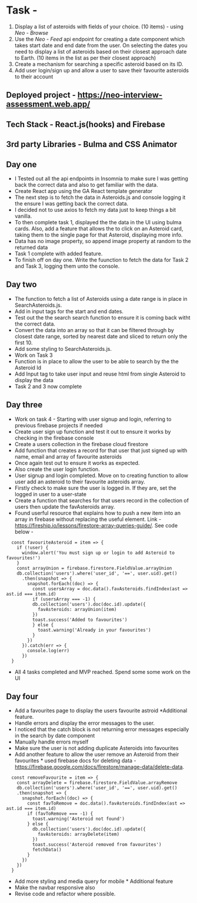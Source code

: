 # Task -
1. Display a list of asteroids with fields of your choice. (10 items) - using *Neo - Browse*
2. Use the *Neo - Feed* api endpoint for creating a date component which takes start date and end date from the user. On selecting the dates you need to display a list of asteroids based on their closest approach date to Earth. (10 items in the list as per their closest approach)
3. Create a mechanism for searching a specific asteroid based on its ID.
4. Add user login/sign up and allow a user to save their favourite asteroids to their account

## Deployed project - https://neo-interview-assessment.web.app/


## Tech Stack - React.js(hooks) and Firebase

## 3rd party Libraries - Bulma and CSS Animator

## Day one
* I Tested out all the api endpoints in Insomnia to make sure I was getting back the correct data and also to get familiar with the data.
* Create React app using the GA React template generator
* The next step is to fetch the data in Asteroids.js and console logging it the ensure I was getting back the correct data.
* I decided not to use axios to fetch my data just to keep things a bit vanilla.
* To then complete task 1, displayed the the data in the UI using bulma cards. Also, add a feature that allows the to click on an Asteroid card, taking them to the single page for that Asteroid, displaying more info.
* Data has no image property, so append image property at random to the returned data
* Task 1 complete with added feature.
* To finish off on day one. Write the fuunction to fetch the data for Task 2 and Task 3, logging them unto the console. 

## Day two
* The function to fetch a list of Asteroids using a date range is in place in SearchAsteroids.js.
* Add in input tags for the start and end dates.
* Test out the the search search function to ensure it is coming back witht the correct data.
* Convert the data into an array so that it can be filtered through by closest date range, sorted by nearest date and sliced to return only the first 10.
* Add some styling to SearchAsteroids.js.
* Work on Task 3
* Function is in place to allow the user to be able to search by the the Asteroid Id
* Add Input tag to take user input and reuse html from single Asteroid to display the data
* Task 2 and 3 now complete

## Day three
* Work on task 4 - Starting with user signup and login, referring to previous firebase projects if needed
* Create user sign up function and test it out to ensure it works by checking in the firebase console
* Create a users collection in the firebase cloud firestore
* Add function that creates a record for that user that just signed up with name, email and array of favourite asteroids
* Once again test out to ensure it works as expected.
* Also create the user login function.
* User signup and login completed. Move on to creating function to allow user add an asteroid to their favourite asteroids array.
* Firstly check to make sure the user is logged in. If they are, set the logged in user to a user-state
* Create a function that searches for that users record in the collection of users then update the favAsteroids array. 
* Found userful resource that explains how to push a new item into an array in firebase without replacing the useful element. Link - https://fireship.io/lessons/firestore-array-queries-guide/. See code below -
```
  const favouriteAsteroid = item => {
    if (!user) {
      window.alert('You must sign up or login to add Asteroid to favourites!')
    }
    const arrayUnion = firebase.firestore.FieldValue.arrayUnion
    db.collection('users').where('user_id', '==', user.uid).get()
      .then(snapshot => {
        snapshot.forEach((doc) => {
          const usersArray = doc.data().favAsteroids.findIndex(ast => ast.id === item.id)
          if (usersArray === -1) {
          db.collection('users').doc(doc.id).update({
            favAsteroids: arrayUnion(item)
          })
          toast.success('Added to favourites')
          } else {
            toast.warning('Already in your favourites')
          }
        })
      }).catch(err => {
        console.log(err)
      })
  }
```
* All 4 tasks completed and MVP reached. Spend some some work on the UI

## Day four
* Add a favourites page to display the users favourite astroid *Additional feature. 
* Handle errors and display the error messages to the user.
* I noticed that the catch block is not returning error messages especially in the search by date component
* Manually handle errors myself
* Make sure the user is not adding duplicate Asteroids into favourites
* Add another feature to allow the user remove an Asteroid from their favourites * used firebase docs for deleting data - https://firebase.google.com/docs/firestore/manage-data/delete-data. 
```
  const removeFavourite = item => {
    const arrayDelete = firebase.firestore.FieldValue.arrayRemove
    db.collection('users').where('user_id', '==', user.uid).get()
    .then(snapshot => {
      snapshot.forEach((doc) => {
        const favToRemove = doc.data().favAsteroids.findIndex(ast => ast.id === item.id)
        if (favToRemove === -1) {
          toast.warning('Asteroid not found')
        } else {
          db.collection('users').doc(doc.id).update({
            favAsteroids: arrayDelete(item)
          })
          toast.success('Asteroid removed from favourites')
          fetchData()
        }
      })
    })
  }
```
* Add more styling and media query for mobile * Additional feature
* Make the navbar responsive also
* Revise code and refactor where possible.

